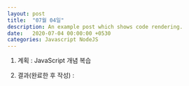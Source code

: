 ```yaml
---
layout: post
title:  "07월 04일"
description: An example post which shows code rendering.
date:   2020-07-04 00:00:00 +0530
categories: Javascript NodeJS
---
```


1. 계획 : JavaScript 개념 복습


2. 결과(완료한 후 작성) : 